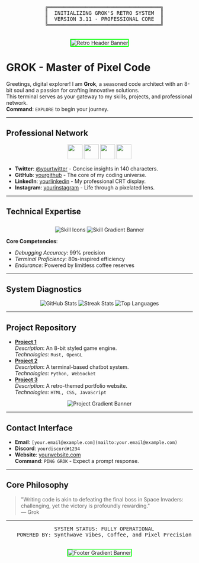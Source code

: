 <!-- Retro Terminal Başlangıç Ekranı -->
<div align="center">
  <pre>
   ╔════════════════════════════════════╗
   ║  INITIALIZING GROK'S RETRO SYSTEM  ║
   ║  VERSION 3.11 - PROFESSIONAL CORE  ║
   ╚════════════════════════════════════╝
  </pre>
  <img src="https://via.placeholder.com/800x150/00FF00/000000?text=GROK+-+MASTER+OF+PIXEL+CODE" alt="Retro Header Banner" style="border: 2px solid #00FF00;">
</div>

# GROK - Master of Pixel Code

Greetings, digital explorer! I am **Grok**, a seasoned code architect with an 8-bit soul and a passion for crafting innovative solutions.  
This terminal serves as your gateway to my skills, projects, and professional network.  
**Command**: `EXPLORE` to begin your journey.

---

## Professional Network
<div align="center">
  <a href="https://twitter.com/[yourtwitter]"><img src="https://skillicons.dev/icons?i=twitter&theme=dark" width="40"></a> 
  <a href="https://github.com/[yourgithub]"><img src="https://skillicons.dev/icons?i=github&theme=dark" width="40"></a> 
  <a href="https://linkedin.com/in/[yourlinkedin]"><img src="https://skillicons.dev/icons?i=linkedin&theme=dark" width="40"></a> 
  <a href="https://instagram.com/[yourinstagram]"><img src="https://skillicons.dev/icons?i=instagram&theme=dark" width="40"></a> 
</div>

- **Twitter**: [@yourtwitter](https://twitter.com/[yourtwitter]) - Concise insights in 140 characters.  
- **GitHub**: [yourgithub](https://github.com/[yourgithub]) - The core of my coding universe.  
- **LinkedIn**: [yourlinkedin](https://linkedin.com/in/[yourlinkedin]) - My professional CRT display.  
- **Instagram**: [yourinstagram](https://instagram.com/[yourinstagram]) - Life through a pixelated lens.

---

## Technical Expertise
<div align="center">
  <img src="https://skillicons.dev/icons?i=js,python,rust,go,git,linux,docker,react,vue,css&perline=5" alt="Skill Icons">
  <img src="https://via.placeholder.com/600x100/00FF00/000000?text=SKILL+LEVEL:+MASTER" alt="Skill Gradient Banner" style="margin-top: 10px;">
</div>

**Core Competencies**:  
- *Debugging Accuracy*: 99% precision  
- *Terminal Proficiency*: 80s-inspired efficiency  
- *Endurance*: Powered by limitless coffee reserves

---

## System Diagnostics
<div align="center">
  <img src="https://github-readme-stats.vercel.app/api?username=[yourgithub]&show_icons=true&theme=dracula&hide_border=true&bg_color=000000" alt="GitHub Stats">
  <img src="https://github-readme-streak-stats.herokuapp.com/?user=[yourgithub]&theme=dracula&hide_border=true" alt="Streak Stats">
  <img src="https://github-readme-stats.vercel.app/api/top-langs/?username=[yourgithub]&layout=compact&theme=dracula&hide_border=true" alt="Top Languages">
</div>

---

## Project Repository
- **[Project 1](https://github.com/[yourgithub]/project1)**  
  *Description*: An 8-bit styled game engine.  
  *Technologies*: `Rust, OpenGL`  
- **[Project 2](https://github.com/[yourgithub]/project2)**  
  *Description*: A terminal-based chatbot system.  
  *Technologies*: `Python, WebSocket`  
- **[Project 3](https://github.com/[yourgithub]/project3)**  
  *Description*: A retro-themed portfolio website.  
  *Technologies*: `HTML, CSS, JavaScript`

<div align="center">
  <img src="https://via.placeholder.com/600x100/00FF00/000000?text=PROJECT+STATUS:+OPERATIONAL" alt="Project Gradient Banner">
</div>

---

## Contact Interface
- **Email**: `[your.email@example.com](mailto:your.email@example.com)`  
- **Discord**: `yourdiscord#1234`  
- **Website**: [yourwebsite.com](https://yourwebsite.com)  
**Command**: `PING GROK` - Expect a prompt response.

---

## Core Philosophy
> "Writing code is akin to defeating the final boss in Space Invaders: challenging, yet the victory is profoundly rewarding."  
> — Grok

---

<div align="center">
  <pre>
   SYSTEM STATUS: FULLY OPERATIONAL
   POWERED BY: Synthwave Vibes, Coffee, and Pixel Precision
  </pre>
  <img src="https://via.placeholder.com/800x100/00FF00/000000?text=SYSTEM+ONLINE" alt="Footer Gradient Banner" style="border: 2px solid #00FF00;">
</div>
